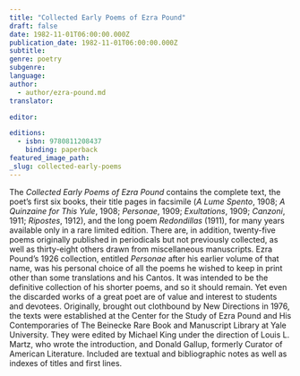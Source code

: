 ```yaml
---
title: "Collected Early Poems of Ezra Pound"
draft: false
date: 1982-11-01T06:00:00.000Z
publication_date: 1982-11-01T06:00:00.000Z
subtitle:
genre: poetry
subgenre:
language:
author:
  - author/ezra-pound.md
translator:

editor:

editions:
  - isbn: 9780811208437
    binding: paperback
featured_image_path:
_slug: collected-early-poems
---
```


The _Collected Early Poems of Ezra Pound_ contains the complete text, the poet’s first six books, their title pages in facsimile (_A Lume Spento_, 1908; _A Quinzaine for This Yule_, 1908; _Personae_, 1909; _Exultations_, 1909; _Canzoni_, 1911; _Ripostes_, 1912), and the long poem _Redondillas_ (1911), for many years available only in a rare limited edition. There are, in addition, twenty-five poems originally published in periodicals but not previously collected, as well as thirty-eight others drawn from miscellaneous manuscripts. Ezra Pound’s 1926 collection, entitled _Personae_ after his earlier volume of that name, was his personal choice of all the poems he wished to keep in print other than some translations and his Cantos. It was intended to be the definitive collection of his shorter poems, and so it should remain. Yet even the discarded works of a great poet are of value and interest to students and devotees. Originally, brought out clothbound by New Directions in 1976, the texts were established at the Center for the Study of Ezra Pound and His Contemporaries of The Beinecke Rare Book and Manuscript Library at Yale University. They were edited by Michael King under the direction of Louis L. Martz, who wrote the introduction, and Donald Gallup, formerly Curator of American Literature. Included are textual and bibliographic notes as well as indexes of titles and first lines.

